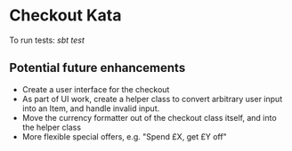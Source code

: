 # Checkout Kata

To run tests: _sbt test_

Potential future enhancements
-
- Create a user interface for the checkout
- As part of UI work, create a helper class to convert arbitrary user input into an Item, and handle invalid input.
- Move the currency formatter out of the checkout class itself, and into the helper class
- More flexible special offers, e.g. "Spend £X, get £Y off"
